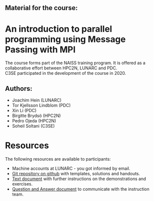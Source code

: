 ## Material for the course:
# An introduction to parallel programming using Message Passing with MPI

The course forms part of the NAISS training program.  It is offered as
a collaborative effort between HPC2N, LUNARC and PDC.   
C3SE participated in the development of the course in 2020.

## Authors: 
* Joachim Hein (LUNARC) 
* Tor Kjellsson Lindblom (PDC) 
* Xin Li (PDC) 
* Birgitte Brydsö (HPC2N)
* Pedro Ojeda (HPC2N)
* Soheil Soltani (C3SE)

# Resources
The following resources are available to participants:

* Machine accounts at LUNARC - you got informed by email.
* [Git repository on github](https://github.com/MPI-course-collaboration/MPI-course) with templates, solutions and handouts.
* [Text document](./Document/Practicalities_MPIcourse_v3.pdf) with further instructions on the demonstrations and exercises.
* [Question and Answer document](https://lunduniversityo365-my.sharepoint.com/:w:/g/personal/math-joh_lu_se/EYsXYVKw5JZJt-S7VTdKm6kBMsss6ONAQl2FXJupysoGpg?e=RErtcx``) to communicate with the instruction team. 

